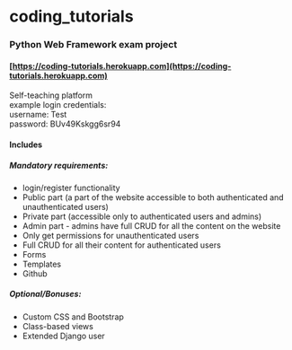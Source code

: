 # coding_tutorials
### Python Web Framework exam project

#### [https://coding-tutorials.herokuapp.com](https://coding-tutorials.herokuapp.com)

Self-teaching platform <br>
example login credentials: <br>
username: Test <br>
password: BUv49Kskgg6sr94

#### Includes

##### Mandatory requirements:

- login/register functionality
- Public part (a part of the website accessible to both authenticated and unauthenticated users)
- Private part (accessible only to authenticated users and admins)
- Admin part - admins have full CRUD for all the content on the website
- Only get permissions for unauthenticated users
- Full CRUD for all their content for authenticated users
- Forms
- Templates
- Github

##### Optional/Bonuses:

- Custom CSS and Bootstrap
- Class-based views
- Extended Django user
